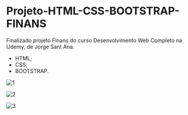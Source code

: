 # Projeto-HTML-CSS-BOOTSTRAP-FINANS

Finalizado projeto Finans do curso Desenvolvimento Web Completo na Udemy, de Jorge Sant Ana.

- HTML;
- CSS;
- BOOTSTRAP.

![1](https://user-images.githubusercontent.com/114930799/200896503-3b7bd48b-21cc-4db6-9736-f89927e5972d.PNG)

![2](https://user-images.githubusercontent.com/114930799/200896518-d286c129-d7e5-4fed-824b-2c8e933330cc.PNG)

![3](https://user-images.githubusercontent.com/114930799/200896524-2da347ab-0bc5-4da4-a133-b4e3f494c931.PNG)
